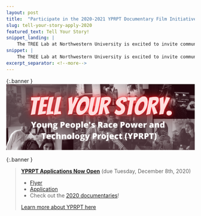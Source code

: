 ```yaml
---
layout: post
title:  "Participate in the 2020-2021 YPRPT Documentary Film Initiative!"
slug: tell-your-story-apply-2020
featured_text: Tell Your Story!
snippet_landing: |
    The TREE Lab at Northwestern University is excited to invite community organizations serving high school students to participate in YPRPT, a free initiative using documentary filmmaking to empower students to explore, critique, and reimagine the role of technology in their every day environment.
snippet: |
    The TREE Lab at Northwestern University is excited to invite community organizations serving high school students to participate in YPRPT, a free initiative using documentary filmmaking to empower students to explore, critique, and reimagine the role of technology in their every day environment.
excerpt_separator: <!--more-->
---
```

{:.banner }
<a href="/assets/docs/yprpt/YPRPT_Northwestern_Flyer.pdf"><img src="/assets/images/yprpt/tell-your-story.png" /></a>

{:.banner }
> **[YPRPT Applications Now Open](https://forms.gle/ktpok5VMYRcfcS3N9)** (due Tuesday, December 8th, 2020)
> * <a href="/assets/docs/yprpt/YPRPT_Northwestern_Flyer.pdf">Flyer</a>
> * <a href="https://forms.gle/ktpok5VMYRcfcS3N9">Application</a>
> * Check out the [2020 documentaries](/news/2020-06-17-documentary-screenings)!
> 
> [Learn more about YPRPT here](/projects/yprpt)